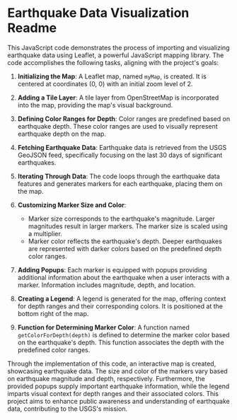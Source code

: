 # Earthquake Data Visualization Readme

This JavaScript code demonstrates the process of importing and visualizing earthquake data using Leaflet, a powerful JavaScript mapping library. The code accomplishes the following tasks, aligning with the project's goals:

1. **Initializing the Map**: A Leaflet map, named `myMap`, is created. It is centered at coordinates (0, 0) with an initial zoom level of 2.

2. **Adding a Tile Layer**: A tile layer from OpenStreetMap is incorporated into the map, providing the map's visual background.

3. **Defining Color Ranges for Depth**: Color ranges are predefined based on earthquake depth. These color ranges are used to visually represent earthquake depth on the map.

4. **Fetching Earthquake Data**: Earthquake data is retrieved from the USGS GeoJSON feed, specifically focusing on the last 30 days of significant earthquakes.

5. **Iterating Through Data**: The code loops through the earthquake data features and generates markers for each earthquake, placing them on the map.

6. **Customizing Marker Size and Color**:
   - Marker size corresponds to the earthquake's magnitude. Larger magnitudes result in larger markers. The marker size is scaled using a multiplier.
   - Marker color reflects the earthquake's depth. Deeper earthquakes are represented with darker colors based on the predefined depth color ranges.

7. **Adding Popups**: Each marker is equipped with popups providing additional information about the earthquake when a user interacts with a marker. Information includes magnitude, depth, and location.

8. **Creating a Legend**: A legend is generated for the map, offering context for depth ranges and their corresponding colors. It is positioned at the bottom right of the map.

9. **Function for Determining Marker Color**: A function named `getColorForDepth(depth)` is defined to determine the marker color based on the earthquake's depth. This function associates the depth with the predefined color ranges.

Through the implementation of this code, an interactive map is created, showcasing earthquake data. The size and color of the markers vary based on earthquake magnitude and depth, respectively. Furthermore, the provided popups supply important earthquake information, while the legend imparts visual context for depth ranges and their associated colors. This project aims to enhance public awareness and understanding of earthquake data, contributing to the USGS's mission.